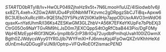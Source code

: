 $START$D0bRTyI8/Iv+HwOLP049ZjhxHz9x5t+7N6LmooH1uUZ/4ISiodwb1v6jIsx8Z7L4xeh+XZGw2AWUDu4Pzl0NbhMTKzvmc2gDRpgzSbCJTiBq+Apxw6BC3UEboXuRczWt+9QESfaZ0Y5PkzW2li0KIa9Hp7appODUsrAAVO3mWdO6qyaxK+nYatUhmR/I36Ks4ZESKwGM3GLZhbV+A56K7EFKeYKUpFe7bPbEXj3CtrG05Oo9NaYTGvRM9hLJsD0m7jEXCQppS4tOgRfCbaB443Pio/DgF0MyWpHEMzEypHRGf3NQK+ljmpIlb5r2rP38rIOq72uydbtPmlhqUvah100lZGwmXBgth0ZJWdycsWyy01YR0JjIb7WYFmXI+FJ6nmsKpj4FpOwQXZnVKhhHeXddUnEm4uQDGuglFsUN9/Optrp+VFQvRoEOf2ismacP$END$